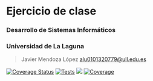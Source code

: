 # Ejercicio de clase
### Desarrollo de Sistemas Informáticos
### Universidad de La Laguna
> Javier Mendoza López 
> alu0101320779@ull.edu.es

[![Coverage Status](https://coveralls.io/repos/github/alu0101320779/modificacion-dsi-pr7/badge.svg?branch=main)](https://coveralls.io/github/alu0101320779/modificacion-dsi-pr7?branch=main) [![Tests](https://github.com/alu0101320779/modificacion-dsi-pr7/actions/workflows/tests.js.yml/badge.svg)](https://github.com/alu0101320779/modificacion-dsi-pr7/actions/workflows/tests.js.yml) [![](https://img.shields.io/badge/author-@Alu010132779-blue.svg?style=flat)](https://github.com/alu0101320779) [![Coverage](https://sonarcloud.io/api/project_badges/measure?project=alu0101320779_modificacion-dsi-pr7&metric=coverage)](https://sonarcloud.io/summary/new_code?id=alu0101320779_modificacion-dsi-pr7)
